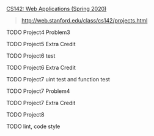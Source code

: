 [CS142: Web Applications (Spring 2020)](http://web.stanford.edu/class/cs142/)

> http://web.stanford.edu/class/cs142/projects.html

TODO Project4 Problem3

TODO Project5 Extra Credit

TODO Project6 test

TODO Project6 Extra Credit 

TODO Project7 uint test and function test

TODO Project7 Problem4

TODO Project7 Extra Credit 

TODO Project8

TODO lint, code style
